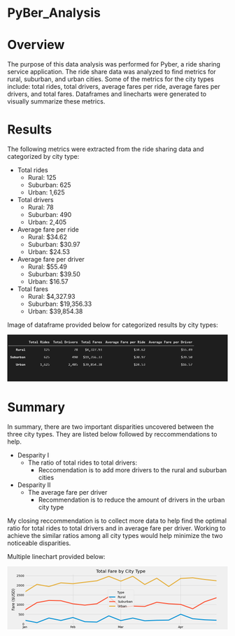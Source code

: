 # PyBer_Analysis

# Overview
The purpose of this data analysis was performed for Pyber, a ride sharing service application. The
ride share data was analyzed to find metrics for rural, suburban, and urban cities.  Some of the metrics for the city types include: total rides, total drivers, average fares per ride, average fares per drivers, and total fares. Dataframes and linecharts were generated to visually summarize these metrics.



#


# Results
The following metrics were extracted from the ride sharing data and categorized by city type:

- Total rides
    - Rural: 125         
    - Suburban: 625
    - Urban: 1,625
- Total drivers
    - Rural: 78         
    - Suburban: 490
    - Urban: 2,405  
- Average fare per ride
    - Rural: $34.62         
    - Suburban: $30.97
    - Urban: $24.53
- Average fare per driver
    - Rural: $55.49         
    - Suburban: $39.50
    - Urban: $16.57
- Total fares
    - Rural: $4,327.93         
    - Suburban: $19,356.33
    - Urban: $39,854.38

Image of dataframe provided below for categorized results by city types:

![City_type_dataframe](Resources/totals_averages_city_type.PNG)

#

# Summary
In summary, there are two important disparities uncovered between the three city types. They are listed below followed by reccommendations to help.

- Desparity I
    - The ratio of total rides to total drivers: 
      - Reccomendation is to add more drivers to the rural and suburban cities
- Desparity II          
    - The average fare per driver
       - Recommendation is to reduce the amount of drivers in the urban city type

My closing reccommendation is to collect more data to help find the optimal ratio for total rides to total drivers and in average fare per driver. Working to achieve the similar ratios among all city types would help minimize the two noticeable disparities.  


Multiple linechart provided below:


 
![City_line_graph](analysis/PyBer_fare_summary.png)

#
